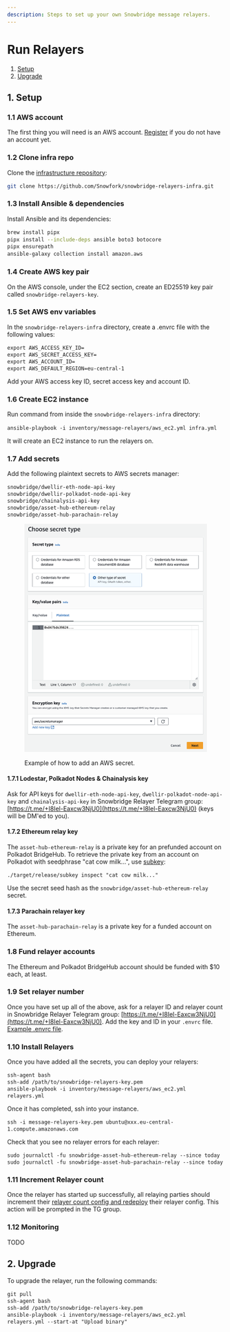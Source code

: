 ```yaml
---
description: Steps to set up your own Snowbridge message relayers.
---
```


# Run Relayers

1. [Setup](run-relayers.md#id-1.-setup)
2. [Upgrade](run-relayers.md#id-2.-upgrade)

## 1. Setup

### 1.1 AWS account

The first thing you will need is an AWS account. [Register](https://signin.aws.amazon.com/signup?request\_type=register) if you do not have an account yet.

### 1.2 Clone infra repo

Clone the [infrastructure repository](https://github.com/Snowfork/snowbrige-relayers-infra):

```sh
git clone https://github.com/Snowfork/snowbridge-relayers-infra.git
```

### 1.3 Install Ansible & dependencies

Install Ansible and its dependencies:

```sh
brew install pipx
pipx install --include-deps ansible boto3 botocore
pipx ensurepath
ansible-galaxy collection install amazon.aws
```

### 1.4 Create AWS key pair

On the AWS console, under the EC2 section, create an ED25519 key pair called `snowbridge-relayers-key`.

### 1.5 Set AWS env variables

In the `snowbridge-relayers-infra` directory, create a .envrc file with the following values:

```
export AWS_ACCESS_KEY_ID=
export AWS_SECRET_ACCESS_KEY=
export AWS_ACCOUNT_ID=
export AWS_DEFAULT_REGION=eu-central-1
```

Add your AWS access key ID, secret access key and account ID.

### 1.6 Create EC2 instance



Run command from inside the `snowbridge-relayers-infra` directory:

`ansible-playbook -i inventory/message-relayers/aws_ec2.yml infra.yml`

It will create an EC2 instance to run the relayers on.

### 1.7 Add secrets

Add the following plaintext secrets to AWS secrets manager:

```
snowbridge/dwellir-eth-node-api-key
snowbridge/dwellir-polkadot-node-api-key
snowbridge/chainalysis-api-key
snowbridge/asset-hub-ethereum-relay
snowbridge/asset-hub-parachain-relay
```

<figure><img src="../.gitbook/assets/Screenshot 2024-10-22 at 19.44.27.png" alt="" width="563"><figcaption><p>Example of how to add an AWS secret.</p></figcaption></figure>

#### 1.7.1 Lodestar, Polkadot Nodes & Chainalysis key

Ask for API keys for `dwellir-eth-node-api-key`, `dwellir-polkadot-node-api-key` and `chainalysis-api-key` in Snowbridge Relayer Telegram group: [https://t.me/+I8Iel-Eaxcw3NjU0](https://t.me/+I8Iel-Eaxcw3NjU0) (keys will be DM'ed to you).

#### 1.7.2 Ethereum relay key

The `asset-hub-ethereum-relay` is a private key for an prefunded account on Polkadot BridgeHub. To retrieve the private key from an account on Polkadot with seedphrase "cat cow milk...", use [subkey](https://docs.substrate.io/reference/command-line-tools/subkey/):

```
./target/release/subkey inspect "cat cow milk..."
```

Use the secret seed hash as the `snowbridge/asset-hub-ethereum-relay` secret.

#### 1.7.3 Parachain relayer key

The `asset-hub-parachain-relay` is a private key for a funded account on Ethereum.

### 1.8 Fund relayer accounts

The Ethereum and Polkadot BridgeHub account should be funded with $10 each, at least.

### 1.9 Set relayer number

Once you have set up all of the above, ask for a relayer ID and relayer count in Snowbridge Relayer Telegram group: [https://t.me/+I8Iel-Eaxcw3NjU0](https://t.me/+I8Iel-Eaxcw3NjU0). Add the key and ID in your `.envrc` file. [Example .envrc file](https://github.com/Snowfork/snowbrige-relayers-infra/blob/main/.envrc-example#L5-L6).

### 1.10 Install Relayers

Once you have added all the secrets, you can deploy your relayers:

```
ssh-agent bash
ssh-add /path/to/snowbridge-relayers-key.pem
ansible-playbook -i inventory/message-relayers/aws_ec2.yml relayers.yml
```

Once it has completed, ssh into your instance.

```
ssh -i message-relayers-key.pem ubuntu@xxx.eu-central-1.compute.amazonaws.com
```

Check that you see no relayer errors for each relayer:

```
sudo journalctl -fu snowbridge-asset-hub-ethereum-relay --since today
sudo journalctl -fu snowbridge-asset-hub-parachain-relay --since today
```

### 1.11 Increment Relayer count

Once the relayer has started up successfully, all relaying parties should increment their [relayer count config and redeploy](https://github.com/Snowfork/snowbrige-relayers-infra/blob/main/.envrc-example#L5-L6) their relayer config. This action will be prompted in the TG group.

### 1.12 Monitoring

TODO

## 2. Upgrade

To upgrade the relayer, run the following commands:

```
git pull
ssh-agent bash
ssh-add /path/to/snowbridge-relayers-key.pem
ansible-playbook -i inventory/message-relayers/aws_ec2.yml relayers.yml --start-at "Upload binary"
```
